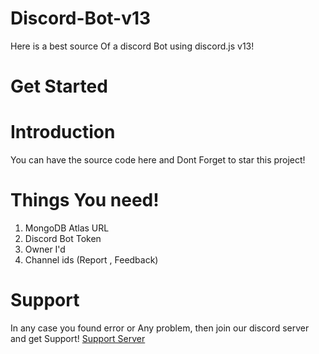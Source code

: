 # Discord-Bot-v13
Here is a best source Of a discord Bot using discord.js v13!
# Get Started
# Introduction
You can have the source code here and Dont Forget to star this project!
<br />
# Things You need!
1. MongoDB Atlas URL
2. Discord Bot Token 
3. Owner I'd
4. Channel ids (Report , Feedback)
# Support
In any case you found error or Any problem, then join our discord server and get Support!
[Support Server](https://dsc.gg/hornetop)
